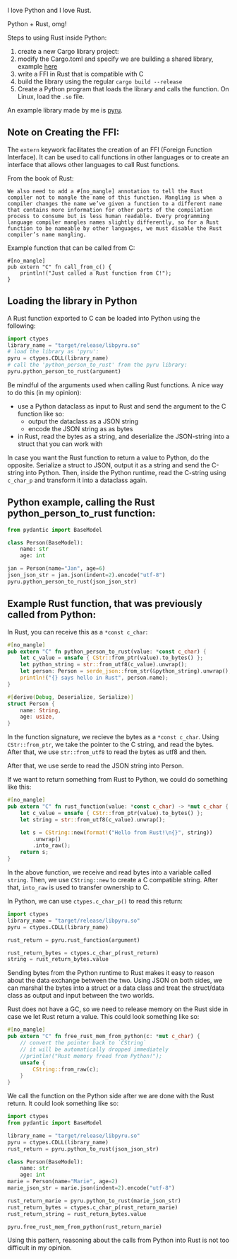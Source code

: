 I love Python and I love Rust.

Python + Rust, omg!

Steps to using Rust inside Python:

1. create a new Cargo library project:
2. modify the Cargo.toml and specify we are building a shared library, example [here](https://github.com/saidvandeklundert/python/blob/main/rust/pyru/Cargo.toml)
3. write a FFI in Rust that is compatible with C
4. build the library using the regular `cargo build --release`
5. Create a Python program that loads the library and calls the function. On Linux, load the `.so` file.

An example library made by me is [pyru](https://github.com/saidvandeklundert/python/tree/main/rust/pyru).

## Note on Creating the FFI:

The `extern` keywork facilitates the creation of an FFI (Foreign Function Interface). It can be used to call functions in other languages or to create an interface that allows other languages to call Rust functions.

From the book of Rust:
```
We also need to add a #[no_mangle] annotation to tell the Rust compiler not to mangle the name of this function. Mangling is when a compiler changes the name we’ve given a function to a different name that contains more information for other parts of the compilation process to consume but is less human readable. Every programming language compiler mangles names slightly differently, so for a Rust function to be nameable by other languages, we must disable the Rust compiler’s name mangling.
```

Example function that can be called from C:

```
#[no_mangle]
pub extern "C" fn call_from_c() {
    println!("Just called a Rust function from C!");
}
```

## Loading the library in Python

A Rust function exported to C can be loaded into Python using the following:

```python
import ctypes
library_name = "target/release/libpyru.so"
# load the library as 'pyru':
pyru = ctypes.CDLL(library_name)
# call the 'python_person_to_rust' from the pyru library:
pyru.python_person_to_rust(argument)
```

Be mindful of the arguments used when calling Rust functions. A nice way to do this (in my opinion):
- use a Python dataclass as input to Rust and send the argument to the C function like so:
  - output the dataclass as a JSON string
  - encode the JSON string as as bytes 
- in Rust, read the bytes as a string, and deserialize the JSON-string into a struct that you can work with

In case you want the Rust function to return a value to Python, do the opposite. Serialize a struct to JSON, output it as a string and send the C-string into Python. Then, inside the Python runtime, read the C-string using `c_char_p` and transform it into a dataclass again.

## Python example, calling the Rust python_person_to_rust function:

```python
from pydantic import BaseModel

class Person(BaseModel):
    name: str
    age: int

jan = Person(name="Jan", age=6)
json_json_str = jan.json(indent=2).encode("utf-8")
pyru.python_person_to_rust(json_json_str)
```
## Example Rust function, that was previously called from Python:

In Rust, you can receive this as a `*const c_char`: 

```rust
#[no_mangle]
pub extern "C" fn python_person_to_rust(value: *const c_char) {
    let c_value = unsafe { CStr::from_ptr(value).to_bytes() };
    let python_string = str::from_utf8(c_value).unwrap();
    let person: Person = serde_json::from_str(&python_string).unwrap();
    println!("{} says hello in Rust", person.name);
}

#[derive(Debug, Deserialize, Serialize)]
struct Person {
    name: String,
    age: usize,
}

```

In the function signature, we recieve the bytes as a `*const c_char`. Using `CStr::from_ptr`, we take the pointer to the C string, and read the bytes. After that, we use `str::from_utf8` to read the bytes as utf8 and then.

After that, we use serde to read the JSON string into Person.

If we want to return something from Rust to Python, we could do something like this:
```rust
#[no_mangle]
pub extern "C" fn rust_function(value: *const c_char) -> *mut c_char {
    let c_value = unsafe { CStr::from_ptr(value).to_bytes() };
    let string = str::from_utf8(c_value).unwrap();    

    let s = CString::new(format!("Hello from Rust!\n{}", string))
        .unwrap()
        .into_raw();
    return s;
}
```

In the above function, we receive and read bytes into a variable called `string`. Then, we use `CString::new` to create a C compatible string. After that, `into_raw` is used to transfer ownership to C.


In Python, we can use `ctypes.c_char_p()` to read this return:

```python
import ctypes
library_name = "target/release/libpyru.so"
pyru = ctypes.CDLL(library_name)

rust_return = pyru.rust_function(argument)

rust_return_bytes = ctypes.c_char_p(rust_return)
string = rust_return_bytes.value
```

Sending bytes from the Python runtime to Rust makes it easy to reason about the data exchange between the two. Using JSON on both sides, we can marshal the bytes into a struct or a data class and treat the struct/data class as output and input between the two worlds.


Rust does not have a GC, so we need to release memory on the Rust side in case we let Rust return a value. This could look something like so:

```rust
#[no_mangle]
pub extern "C" fn free_rust_mem_from_python(c: *mut c_char) {
    // convert the pointer back to `CString`
    // it will be automatically dropped immediately
    //println!("Rust memory freed from Python!");
    unsafe {
        CString::from_raw(c);
    }
}
```

We call the function on the Python side after we are done with the Rust return. It could look something like so:

```python
import ctypes
from pydantic import BaseModel

library_name = "target/release/libpyru.so"
pyru = ctypes.CDLL(library_name)
rust_return = pyru.python_to_rust(json_json_str)

class Person(BaseModel):
    name: str
    age: int
marie = Person(name="Marie", age=2)
marie_json_str = marie.json(indent=2).encode("utf-8")

rust_return_marie = pyru.python_to_rust(marie_json_str)
rust_return_bytes = ctypes.c_char_p(rust_return_marie)
rust_return_string = rust_return_bytes.value

pyru.free_rust_mem_from_python(rust_return_marie)
```

Using this pattern, reasoning about the calls from Python into Rust is not too difficult in my opinion.